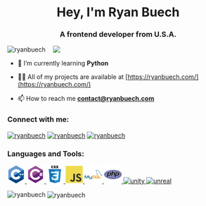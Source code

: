 <h1 align="center">Hey, I'm Ryan Buech</h1>
<h3 align="center">A frontend developer from U.S.A.</h3>
<img align="right" src="https://github.com/user-attachments/assets/d0c21a13-8074-420c-8c03-5505bab58716" width="400px"

<p align="left"> <img src="https://komarev.com/ghpvc/?username=ryanbuech&label=Profile%20views&color=0e75b6&style=flat" alt="ryanbuech" /> </p>

- 🌱 I’m currently learning **Python**

- 👨‍💻 All of my projects are available at [https://ryanbuech.com/](https://ryanbuech.com/)

- 📫 How to reach me **contact@ryanbuech.com**

<h3 align="left">Connect with me:</h3>
<p align="left">
<a href="https://twitter.com/ryanbuech" target="_blank"><img align="center" src="https://raw.githubusercontent.com/rahuldkjain/github-profile-readme-generator/master/src/images/icons/Social/twitter.svg" alt="ryanbuech" height="30" width="40" /></a>
<a href="https://linkedin.com/in/ryanbuech" target="_blank"><img align="center" src="https://raw.githubusercontent.com/rahuldkjain/github-profile-readme-generator/master/src/images/icons/Social/linked-in-alt.svg" alt="ryanbuech" height="30" width="40" /></a>
<a href="https://www.youtube.com/ryanbuech" target="_blank"><img align="center" src="https://raw.githubusercontent.com/rahuldkjain/github-profile-readme-generator/master/src/images/icons/Social/youtube.svg" alt="ryanbuech" height="30" width="40" /></a>
</p>

<h3 align="left">Languages and Tools:</h3>
<p align="left"> <a href="https://www.w3schools.com/cpp/" target="_blank" rel="noreferrer"> <img src="https://raw.githubusercontent.com/devicons/devicon/master/icons/cplusplus/cplusplus-original.svg" alt="cplusplus" width="40" height="40"/> </a> <a href="https://www.w3schools.com/cs/" target="_blank" rel="noreferrer"> <img src="https://raw.githubusercontent.com/devicons/devicon/master/icons/csharp/csharp-original.svg" alt="csharp" width="40" height="40"/> </a> <a href="https://www.w3schools.com/css/" target="_blank" rel="noreferrer"> <img src="https://raw.githubusercontent.com/devicons/devicon/master/icons/css3/css3-original-wordmark.svg" alt="css3" width="40" height="40"/> </a> <a href="https://developer.mozilla.org/en-US/docs/Web/JavaScript" target="_blank" rel="noreferrer"> <img src="https://raw.githubusercontent.com/devicons/devicon/master/icons/javascript/javascript-original.svg" alt="javascript" width="40" height="40"/> </a> <a href="https://www.mysql.com/" target="_blank" rel="noreferrer"> <img src="https://raw.githubusercontent.com/devicons/devicon/master/icons/mysql/mysql-original-wordmark.svg" alt="mysql" width="40" height="40"/> </a> <a href="https://www.php.net" target="_blank" rel="noreferrer"> <img src="https://raw.githubusercontent.com/devicons/devicon/master/icons/php/php-original.svg" alt="php" width="40" height="40"/> </a> <a href="https://unity.com/" target="_blank" rel="noreferrer"> <img src="https://www.vectorlogo.zone/logos/unity3d/unity3d-icon.svg" alt="unity" width="40" height="40"/> </a> <a href="https://unrealengine.com/" target="_blank" rel="noreferrer"> <img src="https://raw.githubusercontent.com/kenangundogan/fontisto/036b7eca71aab1bef8e6a0518f7329f13ed62f6b/icons/svg/brand/unreal-engine.svg" alt="unreal" width="40" height="40"/> </a> </p>

<p><img align="left" src="https://github-readme-stats.vercel.app/api/top-langs?username=ryanbuech&show_icons=true&locale=en&layout=compact" alt="ryanbuech" /></p>

<p>&nbsp;<img align="center" src="https://github-readme-stats.vercel.app/api?username=ryanbuech&show_icons=true&locale=en" alt="ryanbuech" /></p>
